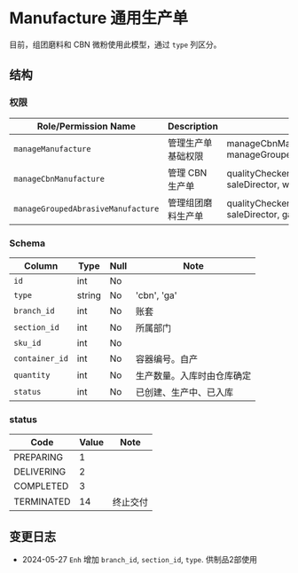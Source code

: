 # Manufacture 通用生产单

目前，组团磨料和 CBN 微粉使用此模型，通过 `type` 列区分。

结构
---------------------------------------------------------------------
### 权限
Role/Permission Name                | Description           |  Parents
------------------------------------|-----------------------|-----------------
`manageManufacture`                 |管理生产单基础权限     | manageCbnManufacture, manageGroupedAbrasiveManufacture
`manageCbnManufacture`              |管理 CBN 生产单        | qualityChecker, productionDirector, saleDirector, warehouseKeeper
`manageGroupedAbrasiveManufacture`  |管理组团磨料生产单     | qualityChecker, productionDirector, saleDirector, gaWarehouseKeeper

### Schema
Column                              | Type      | Null | Note
------------------------------------|-----------|------|-------
`id`                                | int       | No   | 
`type`                              | string    | No   | 'cbn', 'ga'
`branch_id`                         | int       | No   | 账套
`section_id`                        | int       | No   | 所属部门
`sku_id`                            | int       | No   | 
`container_id`                      | int       | No   | 容器编号。自产
`quantity`                          | int       | No   | 生产数量。入库时由仓库确定
`status`                            | int       | No   | 已创建、生产中、已入库

### status
Code                    | Value  | Note
------------------------|--------|------------
PREPARING               |   1    | 
DELIVERING              |   2    | 
COMPLETED               |   3    | 
TERMINATED              |   14   | 终止交付

变更日志
--------------------------------------------------------------------------
- 2024-05-27 `Enh` 增加 `branch_id`, `section_id`, `type`. 供制品2部使用
